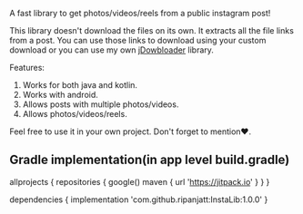 A fast library to get photos/videos/reels from a  public instagram post!

This library doesn't download the files on its own. It extracts all the file links from a post.
You can use those links to download using your custom download or you can use my own <a href="https://github.com/ripanjatt/jDownloader">jDowbloader</a> library.

Features:
1. Works for both java and kotlin.
2. Works with android.
3. Allows posts with multiple photos/videos.
4. Allows photos/videos/reels.

Feel free to use it in your own project.
Don't forget to mention❤.

Gradle implementation(in app level build.gradle)
-
allprojects {
  repositories {
      google()
      maven { url 'https://jitpack.io' }
  }
}

dependencies {
 implementation 'com.github.ripanjatt:InstaLib:1.0.0'
}

